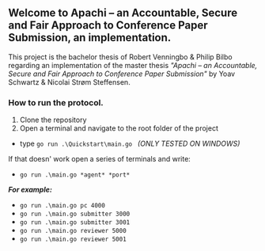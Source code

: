 ## Welcome to Apachi – an Accountable, Secure and Fair Approach to Conference Paper Submission, an implementation.
This project is the  bachelor thesis of Robert Venningbo & Philip Bilbo regarding an implementation of the master thesis *"Apachi – an Accountable, Secure and Fair Approach to Conference Paper Submission"* by Yoav Schwartz & Nicolai Strøm Steffensen.

### How to run the protocol.

 1. Clone the repository
 2. Open a terminal and navigate to the root folder of the project
 - type ```go run .\Quickstart\main.go ```  *(ONLY TESTED ON WINDOWS)*
 
 If that doesn' work open a series of terminals and write:
 - ```go run .\main.go *agent* *port* ```

***For example:***
 - ```go run .\main.go pc 4000 ```
 - ```go run .\main.go submitter 3000 ```
 - ```go run .\main.go submitter 3001 ```
 - ```go run .\main.go reviewer 5000```
 - ```go run .\main.go reviewer 5001 ```
 
